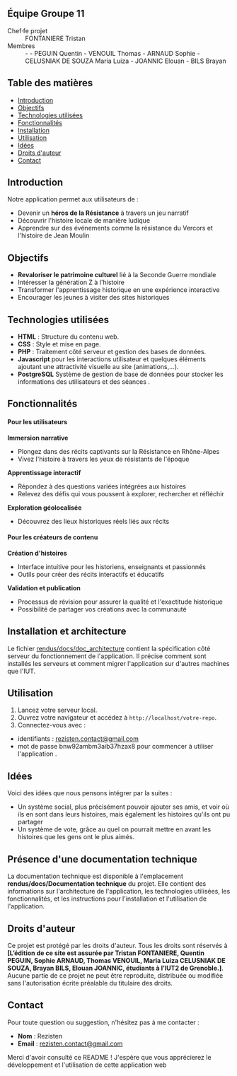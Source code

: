 ## Équipe Groupe 11

<dl>
<dt>Chef·fe projet</dt>
<dd>FONTANIERE Tristan</dd>
<dt>Membres</dt>
<dd>
- 
- PEGUIN Quentin
- VENOUIL Thomas
- ARNAUD Sophie
- CELUSNIAK DE SOUZA Maria Luiza
- JOANNIC Elouan
- BILS Brayan

</dd>
</dl>

## Table des matières 

- [Introduction](#Introduction)
- [Objectifs](#Objectifs)
- [Technologies utilisées](#Technologies-utilisées)
- [Fonctionnalités](#Fonctionnalités)
- [Installation](#Installation)
- [Utilisation](#Utilisation)
- [Idées](#Idées)
- [Droits d'auteur](#Droits-d'auteur)
- [Contact](#Contact)



## Introduction

Notre application permet aux utilisateurs de :
- Devenir un **héros de la Résistance** à travers un jeu narratif
- Découvrir l'histoire locale de manière ludique
- Apprendre sur des événements comme la résistance du Vercors et l'histoire de Jean Moulin



## Objectifs

- **Revaloriser le patrimoine culturel** lié à la Seconde Guerre mondiale
- Intéresser la génération Z à l'histoire
- Transformer l'apprentissage historique en une expérience interactive
- Encourager les jeunes à visiter des sites historiques



## Technologies utilisées

- **HTML** : Structure du contenu web.
- **CSS** : Style et mise en page.
- **PHP** : Traitement côté serveur et gestion des bases de données.
- **Javascript** pour les interactions utilisateur et quelques éléments ajoutant une attractivité visuelle au site (animations,...).
- **PostgreSQL** Système de gestion de base de données pour stocker les informations des utilisateurs et des séances .



## Fonctionnalités

#### Pour les utilisateurs

**Immersion narrative**

- Plongez dans des récits captivants sur la Résistance en Rhône-Alpes
- Vivez l'histoire à travers les yeux de résistants de l'époque

**Apprentissage interactif**

- Répondez à des questions variées intégrées aux histoires
- Relevez des défis qui vous poussent à explorer, rechercher et réfléchir

**Exploration géolocalisée**

- Découvrez des lieux historiques réels liés aux récits

#### Pour les créateurs de contenu

**Création d'histoires**

- Interface intuitive pour les historiens, enseignants et passionnés
- Outils pour créer des récits interactifs et éducatifs

**Validation et publication**

- Processus de révision pour assurer la qualité et l'exactitude historique
- Possibilité de partager vos créations avec la communauté


## Installation et architecture
Le fichier [rendus/docs/doc_architecture](https://gricad-gitlab.univ-grenoble-alpes.fr/iut2-info-stud/2024-s3/s3.01/team-11/rendus/-/blob/master/docs/doc_architecture.md?ref_type=heads) contient la spécification côté serveur du fonctionnement de l'application.
Il précise comment sont installés les serveurs et comment migrer l'application sur d'autres machines que l'IUT.


## Utilisation
1. Lancez votre serveur local.
2. Ouvrez votre navigateur et accédez à ```http://localhost/votre-repo```.
3. Connectez-vous avec :
- identifiants : rezisten.contact@gmail.com 
- mot de passe bnw92ambm3aib37hzax8 
pour commencer à utiliser l'application .


## Idées
Voici des idées que nous pensons intégrer par la suites :
- Un système social, plus précisément pouvoir ajouter ses amis, et voir où ils en sont dans leurs histoires, mais également les histoires qu'ils ont pu partager
- Un système de vote, grâce au quel on pourrait mettre en avant les histoires que les gens ont le plus aimés.

## Présence d'une documentation technique

La documentation technique est disponible à l'emplacement **rendus/docs/Documentation technique** du projet. Elle contient des informations sur l'architecture de l'application, les technologies utilisées, les fonctionnalités, et les instructions pour l'installation et l'utilisation de l'application.


## Droits d'auteur
Ce projet est protégé par les droits d'auteur. Tous les droits sont réservés à **[L’édition de ce site est assurée par Tristan FONTANIERE, Quentin PEGUIN, Sophie ARNAUD, Thomas VENOUIL, Maria Luiza CELUSNIAK DE SOUZA, Brayan BILS, Elouan JOANNIC, étudiants à l’IUT2 de Grenoble.]**. Aucune partie de ce projet ne peut être reproduite, distribuée ou modifiée sans l'autorisation écrite préalable du titulaire des droits.

## Contact
Pour toute question ou suggestion, n'hésitez pas à me contacter :
- **Nom** : Rezisten
- **Email** : rezisten.contact@gmail.com


Merci d'avoir consulté ce README ! J'espère que vous apprécierez le développement et l'utilisation de cette application web

